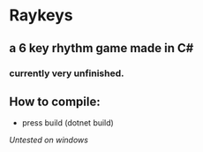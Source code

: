 # Raykeys

## a 6 key rhythm game made in C#

### currently very unfinished.

## How to compile:
- press build (dotnet build)

*Untested on windows*
